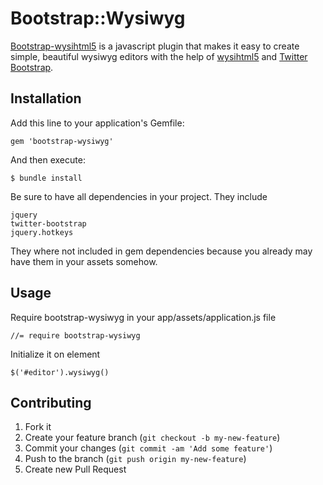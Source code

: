 # Bootstrap::Wysiwyg

[Bootstrap-wysihtml5][bootstrap-wysiwyg] is a javascript plugin that makes it easy to create simple, beautiful wysiwyg editors with the help of [wysihtml5][wysihtml5] and [Twitter Bootstrap][twitter-bootstrap].

[bootstrap-wysiwyg]: https://github.com/jhollingworth/bootstrap-wysihtml5
[wysihtml5]: https://github.com/xing/wysihtml5
[twitter-bootstrap]: http://twitter.github.com/bootstrap

## Installation

Add this line to your application's Gemfile:

    gem 'bootstrap-wysiwyg'

And then execute:

    $ bundle install

Be sure to have all dependencies in your project. They include

    jquery
    twitter-bootstrap
    jquery.hotkeys

They where not included in gem dependencies because you already may have them in your assets somehow.

## Usage

Require bootstrap-wysiwyg in your app/assets/application.js file

    //= require bootstrap-wysiwyg

Initialize it on element

    $('#editor').wysiwyg()

## Contributing

1. Fork it
2. Create your feature branch (`git checkout -b my-new-feature`)
3. Commit your changes (`git commit -am 'Add some feature'`)
4. Push to the branch (`git push origin my-new-feature`)
5. Create new Pull Request
